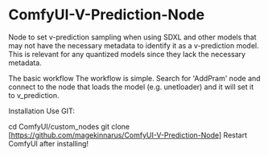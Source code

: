 # ComfyUI-V-Prediction-Node
Node to set v-prediction sampling when using SDXL and other models that may not have the necessary metadata to identify it as a v-prediction model.
This is relevant for any quantized models since they lack the necessary metadata.

The basic workflow
The workflow is simple. Search for 'AddPram' node and connect to the node that loads the model (e.g. unetloader) and it will set it to v_prediction.

Installation
Use GIT:

cd ComfyUI/custom_nodes
git clone [https://github.com/magekinnarus/ComfyUI-V-Prediction-Node]
Restart ComfyUI after installing!
